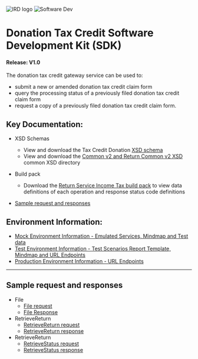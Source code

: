 ![IRD logo](../../../Images/IRlogo.gif)
![Software Dev](../../../Images/SoftwareDev.png)

# Donation Tax Credit Software Development Kit (SDK)

#### Release: V1.0   

The donation tax credit gateway service can be used to: 

* submit a new or amended donation tax credit claim form 
* query the processing status of a previously filed donation tax credit claim form 
* request a copy of a previously filed donation tax credit claim form. 

## Key Documentation:

* XSD Schemas 
	* View and download the Tax Credit Donation [XSD schema](xsd/ReturnREB.v1.xsd) 
    * View and download the [Common v2 and Return Common v2 XSD](../../../Common%20XSD/) common XSD directory
	
* Build pack
	* Download the [Return Service Income Tax build pack](Gateway%20Services%20Build%20Pack%20-%20Return%20Service%20-%20INC%20v1.1.pdf) to view data definitions of each operation and response status code definitions		

* [Sample request and responses](#Sample-request-and-responses)

   
## Environment Information: 
- [Mock Environment Information - Emulated Services, Mindmap and Test data](test%20details/TestingInfomation.md#mock-environment-information)
- [Test Environment Information - Test Scenarios Report Template, Mindmap and URL Endpoints](test%20details/TestingInfomation.md#test-environment-information)
- [Production Environment Information - URL Endpoints](test%20details/TestingInfomation.md#Production-Environment-Information)	

---

## Sample request and responses

- File
    - [File request](sample%20messages/file_request_ir526_standalone.xml)
    - [File Response](sample%20messages/file_response.xml)
- RetrieveReturn
    - [RetrieveReturn request](sample%20messages/retrievereturn_request_ir526.xml)
    - [RetrieveReturn response](sample%20messages/retrievereturn_response_ir526.xml) 
- RetrieveReturn
    - [RetrieveStatus request](sample%20messages/retrievestatus_request_ir526.xml)
    - [RetrieveStatus response](sample%20messages/retrievestatus_response_ir526.xml)